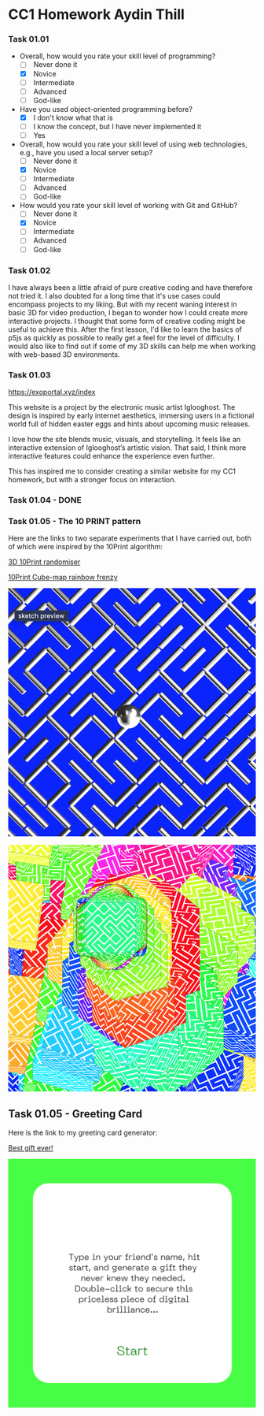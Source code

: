 # CC1 Homework Aydin Thill

### Task 01.01

- Overall, how would you rate your skill level of programming? 
    - [ ]  Never done it
    - [x]  Novice
    - [ ]  Intermediate
    - [ ]  Advanced
    - [ ]  God-like
- Have you used object-oriented programming before? 
    - [x]  I don't know what that is
    - [ ]  I know the concept, but I have never implemented it
    - [ ]  Yes
- Overall, how would you rate your skill level of using web technologies, e.g., have you used a local server setup? 
    - [ ]  Never done it
    - [x]  Novice
    - [ ]  Intermediate
    - [ ]  Advanced
    - [ ]  God-like
- How would you rate your skill level of working with Git and GitHub? 
    - [ ]  Never done it
    - [x]  Novice
    - [ ]  Intermediate
    - [ ]  Advanced
    - [ ]  God-like

### Task 01.02

I have always been a little afraid of pure creative coding and have therefore not tried it. I also doubted for a long time that it's use cases could encompass projects to my liking. But with my recent waning interest in basic 3D for video production, I began to wonder how I could create more interactive projects. I thought that some form of creative coding might be useful to achieve this. After the first lesson, I'd like to learn the basics of p5js as quickly as possible to really get a feel for the level of difficulty. I would also like to find out if some of my 3D skills can help me when working with web-based 3D environments.  

### Task 01.03

https://exoportal.xyz/index

This website is a project by the electronic music artist Iglooghost. The design is inspired by early internet aesthetics, immersing users in a fictional world full of hidden easter eggs and hints about upcoming music releases.

I love how the site blends music, visuals, and storytelling. It feels like an interactive extension of Iglooghost’s artistic vision. That said, I think more interactive features could enhance the experience even further.

This has inspired me to consider creating a similar website for my CC1 homework, but with a stronger focus on interaction.

### Task 01.04 - DONE

### Task 01.05 - The 10 PRINT pattern

Here are the links to two separate experiments that I have carried out, both of which were inspired by the 10Print algorithm:

[3D 10Print randomiser](https://editor.p5js.org/AydinThill/sketches/0IdYiZldV)

[10Print Cube-map rainbow frenzy](https://editor.p5js.org/AydinThill/sketches/zD7rmG4HM)

![01](docs/04_submissions/Thill/img/3D_10Print_randomiser.png)

![02](docs/04_submissions/Thill/img/10Print_Cube-map_rainbow_frenzy.png)

## Task 01.05 - Greeting Card

Here is the link to my greeting card generator:

[Best gift ever!](https://editor.p5js.org/AydinThill/sketches/vzlXqVsZ6)

![03](docs/04_submissions/Thill/img/Best_Gift_Ever_Start_Preview.png)